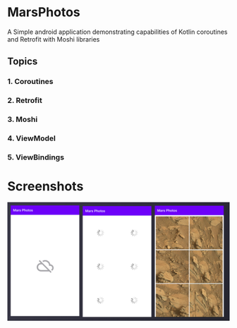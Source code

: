 # MarsPhotos

A Simple android application demonstrating capabilities of Kotlin coroutines and Retrofit with Moshi libraries

## Topics

### 1. Coroutines
### 2. Retrofit
### 3. Moshi
### 4. ViewModel
### 5. ViewBindings

# Screenshots

![Screenshot](screens/screen1.jpg)

